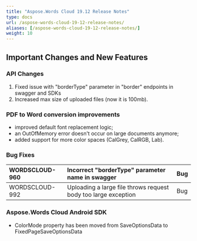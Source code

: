 ```yaml
---
title: "Aspose.Words Cloud 19.12 Release Notes"
type: docs
url: /aspose-words-cloud-19-12-release-notes/
aliases: [/aspose-words-cloud-19-12-release-notes/]
weight: 10
---
```


## **Important Changes and New Features**
### **API Changes**
1. Fixed issue with "borderType" parameter in "border" endpoints in swagger and SDKs
1. Increased max size of uploaded files (now it is 100mb).
### **PDF to Word conversion improvements**
- improved default font replacement logic;
- an OutOfMemory error doesn't occur on large documents anymore;
- added support for more color spaces (CalGrey, CalRGB, Lab).
### **Bug Fixes**

|WORDSCLOUD-960|Incorrect "borderType" parameter name in swagger|Bug|
| :- | :- | :- |
|WORDSCLOUD-992|Uploading a large file throws request body too large exception|Bug|
### **Aspose.Words Cloud Android SDK**
- ColorMode property has been moved from SaveOptionsData to FixedPageSaveOptionsData
